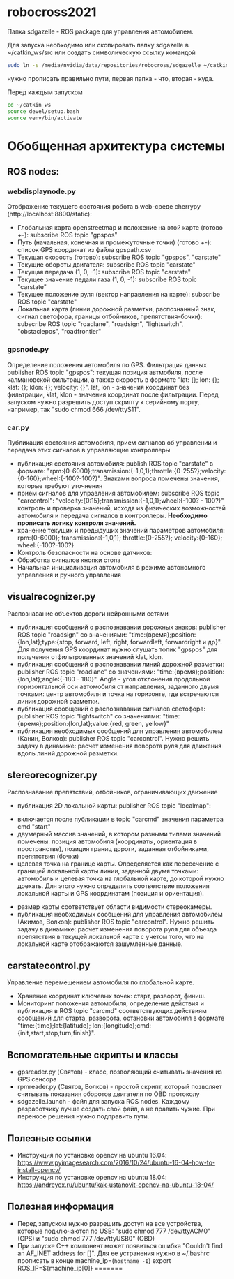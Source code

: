 # robocross2021
Папка sdgazelle - ROS package для управления автомобилем. 

Для запуска необходимо или скопировать папку sdgazelle в ~/catkin_ws/src или создать символическую ссылку командой
 
```bash
sudo ln -s /media/nvidia/data/repositories/robocross/sdgazelle ~/catkin_ws/src/sdgazelle
```
нужно прописать правильно пути, первая папка - что, вторая - куда.

Перед каждым запуском

```bash
cd ~/catkin_ws
source devel/setup.bash
source venv/bin/activate

```
 

# Обобщенная архитектура системы
## ROS nodes:
### webdisplaynode.py
Отображение текущего состояния робота в web-среде cherrypy (http://localhost:8800/static):
* Глобальная карта openstreetmap и положение на этой карте  (готово +-): subscribe ROS topic "gpspos"
* Путь (начальная, конечная и промежуточные точки) (готово +-): список GPS координат из файла gpspath.csv
* Текущая скорость (готово): subscribe ROS topic "gpspos", "carstate"
* Текущие обороты двигателя: subscribe ROS topic "carstate"
* Текущая передача (1, 0, -1): subscribe ROS topic "carstate"
* Текущее значение педали газа (1, 0, -1): subscribe ROS topic "carstate"
* Текущее положение руля (вектор направления на карте): subscribe ROS topic "carstate"
* Локальная карта (линии дорожной разметки, распознанный знак, сигнал светофора, границы отбойников, препятствия-бочки): subscribe ROS topic "roadlane", "roadsign", "lightswitch", "obstaclepos", "roadfrontier"

### gpsnode.py
Определение положения автомобиля по GPS. Фильтрация данных
publisher ROS topic "gpspos": текущая позиция автмобиля, после калмановской фильтрации, а также скорость в формате "lat: {}; lon: {}; klat: {}; klon: {}; velocity: {}". lat, lon - значения координат без фильтрации, klat, klon - значения координат после фильтрации. Перед запуском нужно разрешить доступ скрипту к серийному порту, например, так "sudo chmod 666 /dev/ttyS11".

### car.py
Публикация состояния автомобиля, прием сигналов об управлении и передача этих сигналов в управляющие контроллеры
* публикация состояния автомобиля: publish ROS topic "carstate" в формате: "rpm:{0-6000};transmission:{-1,0,1};throttle:{0-255?};velocity:{0-160};wheel:{-100?-100?}". Знаками вопроса помечены значения, которые требуют уточнения
* прием сигналов для управления автомобилем: subscribe ROS topic "carcontrol": "velocity:{0:15};transmission:{-1,0,1};wheel:{-100? - 100?}" контроль и проверка значений, исходя из физических возможностей автомобиля и передача сигналов в контроллеры. **Необходимо прописать логику контроля значений.**
* хранение текущих и предыдущих значений параметров автомобиля: rpm:{0-6000}; transmission:{-1,0,1}; throttle:{0-255?}; velocity:{0-160}; wheel:{-100?-100?}
* Контроль безопасности на основе датчиков:
* Обработка сигналов кнопки стопа
* Начальная инициализация автомобиля в режиме автономного управления и ручного управления

## visualrecognizer.py
Распознавание объектов дороги нейронными сетями
* публикация сообщений о распознавании дорожных знаков: publisher ROS topic "roadsign" со значениями: "time:{время};position:{lon,lat};type:{stop, forward, left, right, forwardleft, forwardright и др}". Для получения GPS координат нужно слушать топик "gpspos" для получения отфильтрованных значений klat, klon.
* публикация сообщений о распознавании линий дорожной разметки: publisher ROS topic "roadlane" со значениями: "time:{время};position:{lon,lat};angle:{-180 - 180}". Angle - угол отклонения продольной горизонтальной оси автомобиля от направления, заданного двумя точками: центр автомобиля и точка на горизонте, где встречаются линии дорожной разметки.
* публикация сообщений о распознавании сигналов светофора: publisher ROS topic "lightswitch" со значениями: "time:{время};position:{lon,lat};value:{red, green, yellow}"
* публикация необходимых сообщений для управления автомобилем (Канин, Волков): publisher ROS topic "carcontrol". Нужно решить задачу в динамике: расчет изменения поворота руля для движения вдоль линий дорожной разметки.


## stereorecognizer.py
Распознавание препятствий, отбойников, ограничивающих движение
* публикация 2D локальной карты: publisher ROS topic "localmap":
- включается после публикации в topic "carcmd" значения параметра cmd "start"
- двумерный массив значений, в котором разными типами значений помечены: позиция автомобиля (координаты, ориентация в пространстве), позиция границ дороги, заданная отбойниками, препятствия (бочки)
- целевая точка на границе карты. Определяется как пересечение с границей локальной карты линии, заданной двумя точками: автомобиль и целевая точка на глобальной карте, до которой нужно доехать. Для этого нужно определить соответствие положения локальной карты и GPS координатам (позиция и ориентация).
* размер карты соответствует области видимости стереокамеры.
* публикация необходимых сообщений для управления автомобилем (Акимов, Волков): publisher ROS topic "carcontrol". Нужно решить задачу в динамике: расчет изменения поворота руля для объезда препятствия в текущей локальной карте с учетом того, что на локальной карте отображаются зашумленные данные.

## carstatecontrol.py 
Управление перемещением автомобиля по глобальной карте.
* Хранение координат ключевых точек: старт, разворот, финиш.
* Мониторинг положения автомобиля, определение действия и публикация в ROS topic "carcmd" соответствующих действиям сообщений для старта, разворота, остановки автомобиля в формате "time:{time};lat:{latitude}; lon:{longitude};cmd:{init,start,stop,turn,finish}".

## Вспомогательные скрипты и классы
* gpsreader.py (Святов) - класс, позволяющий считывать значения из GPS сенсора
* rpmreader.py (Святов, Волков) - простой скрипт, который позволяет считывать показания оборотов двигателя по OBD протоколу
* sdgazelle.launch - файл для запуска ROS nodes. Каждому разработчику лучше создать свой файл, а не править чужие. При переносе решения нужно подправить пути.

## Полезные ссылки
* Инструкция по установке opencv на ubuntu 16.04: https://www.pyimagesearch.com/2016/10/24/ubuntu-16-04-how-to-install-opencv/
* Инструкция по установке opencv на ubuntu 18.04: https://andreyex.ru/ubuntu/kak-ustanovit-opencv-na-ubuntu-18-04/

## Полезная информация
* Перед запуском нужно разрешить доступ на все устройства, которые подключаются по USB: "sudo chmod 777 /dev/ttyACM0" (GPS) и "sudo chmod 777 /dev/ttyUSB0" (OBD)
* При запуске C++ компонент может появиться ошибка "Couldn't find an AF_INET address for []". Для ее устранения нужно в ~/.bashrc прописать в конце 
machine_ip=(`hostname -I`)
export ROS_IP=${machine_ip[0]}
=======
